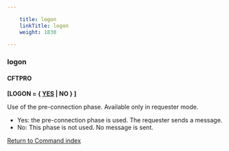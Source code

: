```yaml
---

    title: logon
    linkTitle: logon
    weight: 1830

---
```

<span id="logon"></span>

### logon

#### CFTPRO

****\[LOGON = { <span style="text-decoration: underline;">YES</span>
| NO } \]****

Use of the pre-connection phase. Available only in requester mode.

- Yes: the pre-connection phase
    is used. The requester sends a message.
- No: This phase is not used. No message
    is sent.

[Return to Command index](../../)
